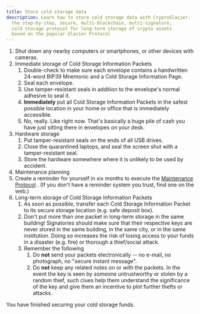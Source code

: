 ```yaml
---
title: Store cold storage data
description: Learn how to store cold storage data with CryptoGlacier,
  the step-by-step, secure, multi-blockchain, multi-signature,
  cold storage protocol for long-term storage of crypto assets
  based on the popular Glacier Protocol
---
```


1. Shut down any nearby computers or smartphones, or other devices with cameras.
2. Immediate storage of
<span class="danger">Cold Storage Information Packets</span>
    1. Double-check to make sure each envelope contains a handwritten
    <span class="danger">24-word BIP39 Mnemonic</span> and a <span class="warning">Cold Storage Information Page</span>.
    2. Seal each envelope.
    3. Use tamper-resistant seals in addition to the envelope's normal adhesive
    to seal it.
    4. **Immediately** put all
    <span class="warning">Cold Storage Information Packets</span> in the safest
    possible location in your home or office that is immediately accessible.
    5. No, really. Like right now. That's basically a huge pile of cash you
    have just sitting there in envelopes on your desk.
3. Hardware storage
    1. Put tamper-resistant seals on the ends of all USB drives.
    2. Close the quarantined laptops, and seal the screen shut with a
    tamper-resistant seal.
    3. Store the hardware somewhere where it is unlikely to be used by accident.
4. Maintenance planning
  1. Create a reminder for yourself in six months to execute the
  [Maintenance Protocol](../check-balance/maintenance.md) .
  (If you don't have a reminder system you trust, find one on the web.)
5. Long-term storage of
<span class="danger">Cold Storage Information Packets</span>
    1. As soon as possible, transfer each
    <span class="danger">Cold Storage Information Packet</span> to its secure
    storage location (e.g. safe deposit box).
    2. Don't put more than one <span class="danger">packet</span> in long-term
    storage in the same building!
    Signatories should make sure that their respective keys are never stored in
    the same building, in the same city, or in the same institution. Doing so
    increases the risk of losing access to your funds in a disaster (e.g. fire)
    or thorough a thief/social attack.
    3. Remember the following
        1. Do **not** send your <span class="danger">packets</span>
        electronically -- no e-mail, no photograph, no "secure instant
        message".
        2. Do **not** keep any related notes *on* or *with* the
        <span class="danger">packets</span>.
        In the event the key is seen by someone untrustworthy or stolen by a
        random thief, such clues help them understand the significance of the
        key and give them an incentive to plot further thefts or attacks.

You have finished securing your cold storage funds.
